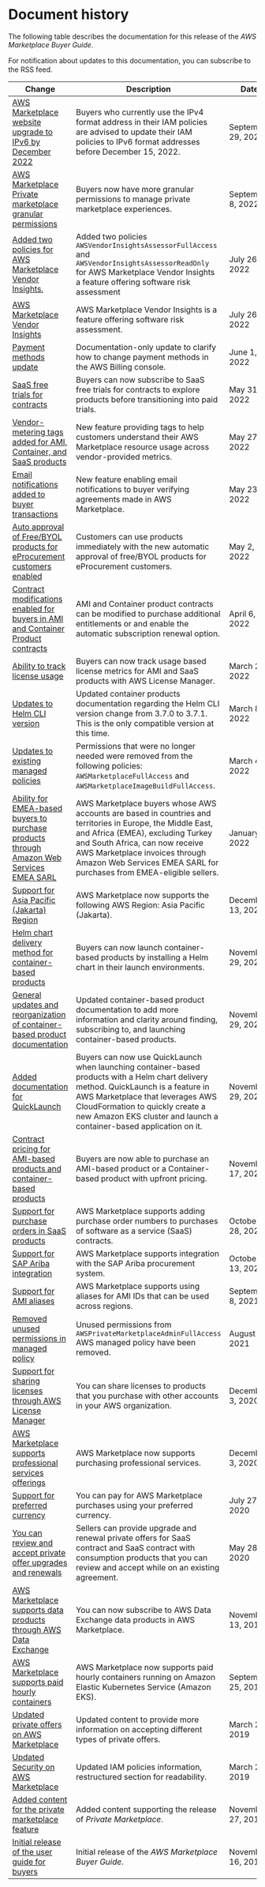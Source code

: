 # Document history<a name="document-history"></a>

The following table describes the documentation for this release of the *AWS Marketplace Buyer Guide*\.

For notiﬁcation about updates to this documentation, you can subscribe to the RSS feed\.

| Change | Description | Date | 
| --- |--- |--- |
| [AWS Marketplace website upgrade to IPv6 by December 2022](https://docs.aws.amazon.com/marketplace/latest/buyerguide/buyer-security-ipv6-upgrade.html) | Buyers who currently use the IPv4 format address in their IAM policies are advised to update their IAM policies to IPv6 format addresses before December 15, 2022\.  | September 29, 2022 | 
| [AWS Marketplace Private marketplace granular permissions](https://docs.aws.amazon.com/marketplace/latest/buyerguide/it-administrator.html) | Buyers now have more granular permissions to manage private marketplace experiences\. | September 8, 2022 | 
| [Added two policies for AWS Marketplace Vendor Insights\.](https://docs.aws.amazon.com/marketplace/latest/buyerguide/buyer-security-iam-awsmanpol.html) | Added two policies `AWSVendorInsightsAssessorFullAccess` and `AWSVendorInsightsAssessorReadOnly` for AWS Marketplace Vendor Insights a feature offering software risk assessment | July 26, 2022 | 
| [AWS Marketplace Vendor Insights ](https://docs.aws.amazon.com/marketplace/latest/buyerguide/buyer-vendor-insights.html) | AWS Marketplace Vendor Insights is a feature offering software risk assessment\. | July 26, 2022 | 
| [Payment methods update](https://docs.aws.amazon.com/marketplace/latest/buyerguide/buyer-paying-for-products.html) | Documentation\-only update to clarify how to change payment methods in the AWS Billing console\. | June 1, 2022 | 
| [SaaS free trials for contracts](https://docs.aws.amazon.com/marketplace/latest/buyerguide/buyer-saas-products.html) | Buyers can now subscribe to SaaS free trials for contracts to explore products before transitioning into paid trials\.  | May 31, 2022 | 
| [Vendor\-metering tags added for AMI, Container, and SaaS products](https://docs.aws.amazon.com/marketplace/latest/buyerguide/cost-allocation-tagging.html) | New feature providing tags to help customers understand their AWS Marketplace resource usage across vendor\-provided metrics\. | May 27, 2022 | 
| [Email notifications added to buyer transactions](https://docs.aws.amazon.com/marketplace/latest/buyerguide/buyer-subscribing-to-products.html) | New feature enabling email notifications to buyer verifying agreements made in AWS Marketplace\. | May 23, 2022 | 
| [Auto approval of Free/BYOL products for eProcurement customers enabled](https://docs.aws.amazon.com/marketplace/latest/buyerguide/procurement-system-integration.html) | Customers can use products immediately with the new automatic approval of free/BYOL products for eProcurement customers\. | May 2, 2022 | 
| [Contract modifications enabled for buyers in AMI and Container Product contracts](https://docs.aws.amazon.com/marketplace/latest/buyerguide/buyer-ami-contracts.html) | AMI and Container product contracts can be modified to purchase additional entitlements or and enable the automatic subscription renewal option\. | April 6, 2022 | 
| [Ability to track license usage](https://docs.aws.amazon.com/marketplace/latest/buyerguide/organizations-sharing.html#tracking-lic-usage) | Buyers can now track usage based license metrics for AMI and SaaS products with AWS License Manager\. | March 28, 2022 | 
| [Updates to Helm CLI version](https://docs.aws.amazon.com/marketplace/latest/buyerguide/buyer-configuring-a-product.html) | Updated container products documentation regarding the Helm CLI version change from 3\.7\.0 to 3\.7\.1\. This is the only compatible version at this time\. | March 8, 2022 | 
| [Updates to existing managed policies](https://docs.aws.amazon.com/marketplace/latest/buyerguide/buyer-security-iam-awsmanpol.html#security-iam-awsmanpol-updates) | Permissions that were no longer needed were removed from the following policies: `AWSMarketplaceFullAccess` and `AWSMarketplaceImageBuildFullAccess`\. | March 4, 2022 | 
| [Ability for EMEA\-based buyers to purchase products through Amazon Web Services EMEA SARL](https://docs.aws.amazon.com/marketplace/latest/buyerguide/buyer-paying-for-products.html) | AWS Marketplace buyers whose AWS accounts are based in countries and territories in Europe, the Middle East, and Africa \(EMEA\), excluding Turkey and South Africa, can now receive AWS Marketplace invoices through Amazon Web Services EMEA SARL for purchases from EMEA\-eligible sellers\. | January 7, 2022 | 
| [Support for Asia Pacific \(Jakarta\) Region](https://docs.aws.amazon.com/marketplace/latest/buyerguide/supported-regions.html) | AWS Marketplace now supports the following AWS Region: Asia Pacific \(Jakarta\)\. | December 13, 2021 | 
| [Helm chart delivery method for container\-based products](https://docs.aws.amazon.com/marketplace/latest/buyerguide/buyer-configuring-a-product.html#buyer-launch-container-helm) | Buyers can now launch container\-based products by installing a Helm chart in their launch environments\. | November 29, 2021 | 
| [General updates and reorganization of container\-based product documentation](https://docs.aws.amazon.com/marketplace/latest/buyerguide/buyer-what-is-aws-marketplace-for-containers.html.html) | Updated container\-based product documentation to add more information and clarity around finding, subscribing to, and launching container\-based products\. | November 29, 2021 | 
| [Added documentation for QuickLaunch](https://docs.aws.amazon.com/marketplace/latest/buyerguide/buyer-configuring-a-product.html#buyer-launch-container-quicklaunch) | Buyers can now use QuickLaunch when launching container\-based products with a Helm chart delivery method\. QuickLaunch is a feature in AWS Marketplace that leverages AWS CloudFormation to quickly create a new Amazon EKS cluster and launch a container\-based application on it\. | November 29, 2021 | 
| [Contract pricing for AMI\-based products and container\-based products](https://docs.aws.amazon.com/marketplace/latest/buyerguide/buyer-ami-contracts.html) | Buyers are now able to purchase an AMI\-based product or a Container\-based product with upfront pricing\. | November 17, 2021 | 
| [Support for purchase orders in SaaS products](https://docs.aws.amazon.com/marketplace/latest/buyerguide/buyer-purchase-orders.html) | AWS Marketplace supports adding purchase order numbers to purchases of software as a service \(SaaS\) contracts\. | October 28, 2021 | 
| [Support for SAP Ariba integration](https://docs.aws.amazon.com/marketplace/latest/buyerguide/procurement-system-integration.html) | AWS Marketplace supports integration with the SAP Ariba procurement system\. | October 13, 2021 | 
| [Support for AMI aliases](https://docs.aws.amazon.com/marketplace/latest/buyerguide/buyer-ami-aliases) | AWS Marketplace supports using aliases for AMI IDs that can be used across regions\. | September 8, 2021 | 
| [Removed unused permissions in managed policy](https://docs.aws.amazon.com/marketplace/latest/buyerguide/buyer-security-iam-awsmanpol.html#security-iam-awsmanpol-awsprivatemarketplaceadminfullaccess) | Unused permissions from `AWSPrivateMarketplaceAdminFullAccess` AWS managed policy have been removed\. | August 27, 2021 | 
| [Support for sharing licenses through AWS License Manager](https://docs.aws.amazon.com/marketplace/latest/buyerguide/organizations-sharing.html) | You can share licenses to products that you purchase with other accounts in your AWS organization\. | December 3, 2020 | 
| [AWS Marketplace supports professional services offerings](https://docs.aws.amazon.com/marketplace/latest/buyerguide/buyer-proserv-products.html) | AWS Marketplace now supports purchasing professional services\. | December 3, 2020 | 
| [Support for preferred currency](https://docs.aws.amazon.com/marketplace/latest/buyerguide/buyer-paying-for-products.html) | You can pay for AWS Marketplace purchases using your preferred currency\. | July 27, 2020 | 
| [You can review and accept private offer upgrades and renewals](https://docs.aws.amazon.com/marketplace/latest/buyerguide/buyer-private-offers.html) | Sellers can provide upgrade and renewal private offers for SaaS contract and SaaS contract with consumption products that you can review and accept while on an existing agreement\. | May 28, 2020 | 
| [AWS Marketplace supports data products through AWS Data Exchange](https://docs.aws.amazon.com/data-exchange/latest/userguide/subscribe-to-data-sets.html) | You can now subscribe to AWS Data Exchange data products in AWS Marketplace\. | November 13, 2019 | 
| [AWS Marketplace supports paid hourly containers](https://docs.aws.amazon.com/marketplace/latest/buyerguide/buyer-what-is-aws-marketplace-for-containers.html) | AWS Marketplace now supports paid hourly containers running on Amazon Elastic Kubernetes Service \(Amazon EKS\)\. | September 25, 2019 | 
| [Updated private offers on AWS Marketplace](https://docs.aws.amazon.com/marketplace/latest/buyerguide/buyer-private-offers.html) | Updated content to provide more information on accepting different types of private offers\. | March 29, 2019 | 
| [Updated Security on AWS Marketplace](https://docs.aws.amazon.com/marketplace/latest/buyerguide/buyer-security.html) | Updated IAM policies information, restructured section for readability\. | March 25, 2019 | 
| [Added content for the private marketplace feature](https://docs.aws.amazon.com/marketplace/latest/buyerguide/private-marketplace.html) | Added content supporting the release of *Private Marketplace*\. | November 27, 2018 | 
| [Initial release of the user guide for buyers](https://docs.aws.amazon.com/marketplace/latest/buyerguide/) | Initial release of the *AWS Marketplace Buyer Guide*\. | November 16, 2018 | 
